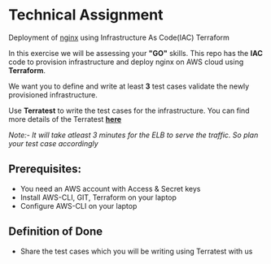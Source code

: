 # Technical Assignment
Deployment of [nginx](https://github.com/JalapalaNagaraju/niraj-assignment.git) using Infrastructure As Code(IAC) Terraform

In this exercise we will be assessing your **"GO"** skills. This repo has the **IAC** code to provision infrastructure and deploy nginx on AWS cloud using **Terraform**. 

We want you to define and write at least **3** test cases validate the newly provisioned infrastructure.

Use **Terratest** to write the test cases for the infrastructure. You can find more details of the Terratest [**here**](https://terratest.gruntwork.io/)

*Note:-* *It will take atleast 3 minutes for the ELB to serve the traffic. So plan your test case accordingly*

## Prerequisites:
- You need an AWS account with Access & Secret keys
- Install AWS-CLI, GIT, Terraform on your laptop
- Configure AWS-CLI on your laptop

## Definition of Done
- Share the test cases which you will be writing using Terratest with us
